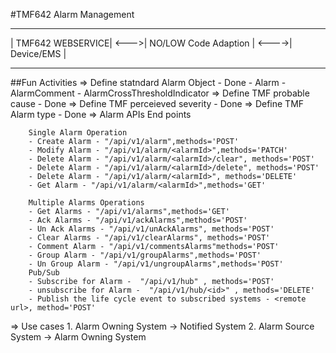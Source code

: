 #TMF642 Alarm Management

 ------------------        ----------------------         ------------
| TMF642 WEBSERVICE| <--->| NO/LOW Code Adaption | <---->| Device/EMS |
 ------------------        ----------------------         ------------


 ##Fun Activities
 => Define statndard Alarm Object - Done
    - Alarm
    - AlarmComment
    - AlarmCrossThresholdIndicator
 => Define TMF probable cause - Done
 => Define TMF perceieved severity - Done
 => Define TMF Alarm type - Done
 => Alarm APIs End points

        Single Alarm Operation
        - Create Alarm - "/api/v1/alarm",methods='POST'
        - Modify Alarm - "/api/v1/alarm/<alarmId>",methods='PATCH'
        - Delete Alarm - "/api/v1/alarm/<alarmId>/clear", methods='POST'
        - Delete Alarm - "/api/v1/alarm/<alarmId>/delete", methods='POST'
        - Delete Alarm - "/api/v1/alarm/<alarmId>", methods='DELETE'
        - Get Alarm - "/api/v1/alarm/<alarmId>",methods='GET'

        Multiple Alarms Operations
        - Get Alarms - "/api/v1/alarms",methods='GET'
        - Ack Alarms - "/api/v1/ackAlarms",methods='POST'
        - Un Ack Alarms - "/api/v1/unAckAlarms", methods='POST'
        - Clear Alarms - "/api/v1/clearAlarms", methods='POST'
        - Comment Alarm - "/api/v1/commentsAlarms"methods='POST'
        - Group Alarm - "/api/v1/groupAlarms",methods='POST'
        - Un Group Alarm - "/api/v1/ungroupAlarms",methods='POST'
        Pub/Sub
        - Subscribe for Alarm -  "/api/v1/hub" , methods='POST'
        - unsubscribe for Alarm -  "/api/v1/hub/<id>" , methods='DELETE'
        - Publish the life cycle event to subscribed systems - <remote url>, method='POST'
        
=> Use cases
    1. Alarm Owning System -> Notified System
    2. Alarm Source System -> Alarm Owning System 

     

 